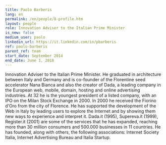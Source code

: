 ```yaml
---
title: Paolo Barberis
lang: en
permalink: /en/people/8-profile.htm
layout: people
role: Innovation Adviser to the Italian Prime Minister
is_new: false
medium_user: paolo
linkedin_url: https://it.linkedin.com/in/pbarberis
ref: paolo-barberis
parent_ref: team
start_date: September 2014
end_date: June 1, 2018
---
```

Innovation Adviser to the Italian Prime Minister. He graduated in architecture between Italy and Germany and is co-founder of the Florentine seed accelerator Nana Bianca and also the creator of Dada, a leading company in the European web, mobile, domain, hosting and online advertising industries. At 32 he is the youngest president of a listed company, with an IPO on the Milan Stock Exchange in 2000. In 2000 he received the Fiorino d'Oro from the city of Florence. He has supported the development of the Web in Italy by leading users to explore the Internet and by showing them new ways to experience and interpret it. Dada.it (1995), Supereva.it (1999), Register.it (2001) are some of the services that he has expanded, reaching more than 30 million consumers and 500.000 businesses in 11 countries. He has founded, along with others, the following associations: Internet Society Italia, Internet Advertising Bureau and Italia Startup.
